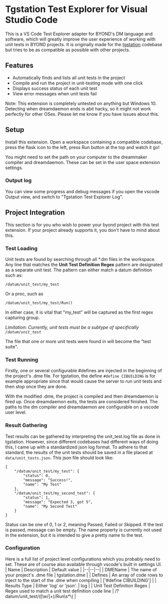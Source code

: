 # Tgstation Test Explorer for Visual Studio Code

This is a VS Code Test Explorer adapter for BYOND's DM language and software, which will greatly improve the user experience of working with unit tests in BYOND projects. It is originally made for the [tgstation](https://github.com/tgstation/tgstation) codebase but tries to be as compatible as possible with other projects.

## Features

- Automatically finds and lists all unit tests in the project
- Compile and run the project in unit-testing mode with one click
- Displays success status of each unit test
- View error messages when unit tests fail

Note: This extension is completely untested on anything but Windows 10. Detecting when dreamdaemon ends is abit hacky, so it might not work perfectly for other OSes. Please let me know if you have issues about this.

## Setup

Install this extension. Open a workspace containing a compatible codebase, press the flask icon to the left, press Run button at the top and watch it go!

You might need to set the path on your computer to the dreammaker compiler and dreamdaemon. These can be set in the user space extension settings.

### Output log

You can view some progress and debug messages if you open the vscode Output view, and switch to "Tgstation Test Explorer Log".

## Project Integration

This section is for you who wish to power your byond project with this test extension. If your project already supports it, you don't have to mind about this.

### Test Loading

Unit tests are found by searching through all \*.dm files in the workspace. Any line that matches the **Unit Test Definition Regex** pattern are designated as a separate unit test. The pattern can either match a datum definition such as:

    /datum/unit_test/my_test

Or a proc, such as

    /datum/unit_test/my_test/Run()

In either case, it is vital that "my_test" will be captured as the first regex capturing group.

_Limitation: Currently, unit tests must be a subtype of specifically `/datum/unit_test`_

The file that one or more unit tests were found in will become the "test suite".

### Test Running

Firstly, one or several configurable #defines are injected in the beginning of the project's .dme file. For tgstation, the define `#define CIBUILDING` is for example appropriate since that would cause the server to run unit tests and then stop once they are done.

With the modified .dme, the project is compiled and then dreamdaemon is fired up. Once dreamdaemon exits, the tests are considered finished. The paths to the dm compiler and dreamdaemon are configurable on a vscode user level.

### Result Gathering

Test results can be gathered by interpreting the unit_test.log file as done in tgstation. However, since different codebases had different ways of doing this, I came up with a standardized json log format. To adhere to that standard, the results of the unit tests should be saved in a file placed at `data/unit_tests.json`. This json file should look like:

    {
        "/datum/unit_test/my_test": {
    	    "status": 0,
    	    "message": "Success!",
    	    "name": "My Test"
    	},
        "/datum/unit_test/my_second_test": {
    	    "status": 1,
    	    "message": "Expected 3, got 5",
    	    "name": "My Second Test"
        }
    }

Status can be one of 0, 1 or 2, meaning Passed, Failed or Skipped.
If the test is passed, message can be empty.
The name property is currently not used in the extension, but it is intended to give a pretty name to the test.

### Configuration

Here is a full list of project level configurations which you probably need to set. These are of course also available through vscode's built in settings UI.
| Name | Description | Default value |
|--|--|--|
| DMEName | The name of your project's .dme file | tgstation.dme |
| Defines | An array of code rows to inject to the start of the .dme when compiling | ['#define CIBUILDING'] |
| Results Type | Either 'log' or 'json'. | log |
| Unit Test Definition Regex | Regex used to match a unit test definition code line | /?datum/unit_test/([\\w/]+)/Run\\s\*\\( |
